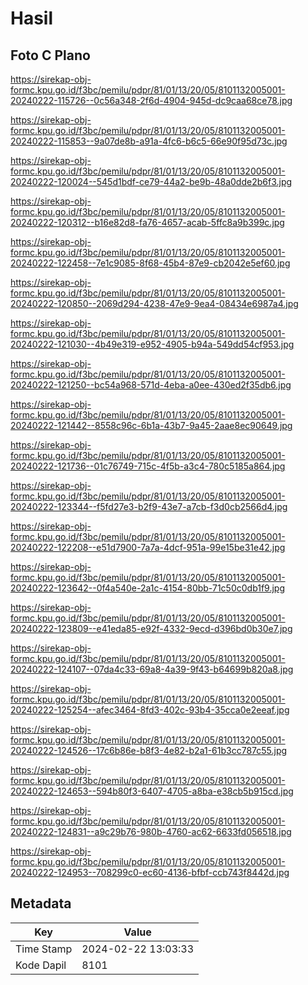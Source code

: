 # Hasil

## Foto C Plano

https://sirekap-obj-formc.kpu.go.id/f3bc/pemilu/pdpr/81/01/13/20/05/8101132005001-20240222-115726--0c56a348-2f6d-4904-945d-dc9caa68ce78.jpg

https://sirekap-obj-formc.kpu.go.id/f3bc/pemilu/pdpr/81/01/13/20/05/8101132005001-20240222-115853--9a07de8b-a91a-4fc6-b6c5-66e90f95d73c.jpg

https://sirekap-obj-formc.kpu.go.id/f3bc/pemilu/pdpr/81/01/13/20/05/8101132005001-20240222-120024--545d1bdf-ce79-44a2-be9b-48a0dde2b6f3.jpg

https://sirekap-obj-formc.kpu.go.id/f3bc/pemilu/pdpr/81/01/13/20/05/8101132005001-20240222-120312--b16e82d8-fa76-4657-acab-5ffc8a9b399c.jpg

https://sirekap-obj-formc.kpu.go.id/f3bc/pemilu/pdpr/81/01/13/20/05/8101132005001-20240222-122458--7e1c9085-8f68-45b4-87e9-cb2042e5ef60.jpg

https://sirekap-obj-formc.kpu.go.id/f3bc/pemilu/pdpr/81/01/13/20/05/8101132005001-20240222-120850--2069d294-4238-47e9-9ea4-08434e6987a4.jpg

https://sirekap-obj-formc.kpu.go.id/f3bc/pemilu/pdpr/81/01/13/20/05/8101132005001-20240222-121030--4b49e319-e952-4905-b94a-549dd54cf953.jpg

https://sirekap-obj-formc.kpu.go.id/f3bc/pemilu/pdpr/81/01/13/20/05/8101132005001-20240222-121250--bc54a968-571d-4eba-a0ee-430ed2f35db6.jpg

https://sirekap-obj-formc.kpu.go.id/f3bc/pemilu/pdpr/81/01/13/20/05/8101132005001-20240222-121442--8558c96c-6b1a-43b7-9a45-2aae8ec90649.jpg

https://sirekap-obj-formc.kpu.go.id/f3bc/pemilu/pdpr/81/01/13/20/05/8101132005001-20240222-121736--01c76749-715c-4f5b-a3c4-780c5185a864.jpg

https://sirekap-obj-formc.kpu.go.id/f3bc/pemilu/pdpr/81/01/13/20/05/8101132005001-20240222-123344--f5fd27e3-b2f9-43e7-a7cb-f3d0cb2566d4.jpg

https://sirekap-obj-formc.kpu.go.id/f3bc/pemilu/pdpr/81/01/13/20/05/8101132005001-20240222-122208--e51d7900-7a7a-4dcf-951a-99e15be31e42.jpg

https://sirekap-obj-formc.kpu.go.id/f3bc/pemilu/pdpr/81/01/13/20/05/8101132005001-20240222-123642--0f4a540e-2a1c-4154-80bb-71c50c0db1f9.jpg

https://sirekap-obj-formc.kpu.go.id/f3bc/pemilu/pdpr/81/01/13/20/05/8101132005001-20240222-123809--e41eda85-e92f-4332-9ecd-d396bd0b30e7.jpg

https://sirekap-obj-formc.kpu.go.id/f3bc/pemilu/pdpr/81/01/13/20/05/8101132005001-20240222-124107--07da4c33-69a8-4a39-9f43-b64699b820a8.jpg

https://sirekap-obj-formc.kpu.go.id/f3bc/pemilu/pdpr/81/01/13/20/05/8101132005001-20240222-125254--afec3464-8fd3-402c-93b4-35cca0e2eeaf.jpg

https://sirekap-obj-formc.kpu.go.id/f3bc/pemilu/pdpr/81/01/13/20/05/8101132005001-20240222-124526--17c6b86e-b8f3-4e82-b2a1-61b3cc787c55.jpg

https://sirekap-obj-formc.kpu.go.id/f3bc/pemilu/pdpr/81/01/13/20/05/8101132005001-20240222-124653--594b80f3-6407-4705-a8ba-e38cb5b915cd.jpg

https://sirekap-obj-formc.kpu.go.id/f3bc/pemilu/pdpr/81/01/13/20/05/8101132005001-20240222-124831--a9c29b76-980b-4760-ac62-6633fd056518.jpg

https://sirekap-obj-formc.kpu.go.id/f3bc/pemilu/pdpr/81/01/13/20/05/8101132005001-20240222-124953--708299c0-ec60-4136-bfbf-ccb743f8442d.jpg


## Metadata

| Key        | Value               |
| ---------- | ------------------- |
| Time Stamp | 2024-02-22 13:03:33 |
| Kode Dapil | 8101                |



